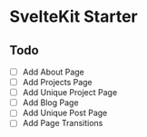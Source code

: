 # SvelteKit Starter

## Todo

- [ ] Add About Page
- [ ] Add Projects Page
- [ ] Add Unique Project Page
- [ ] Add Blog Page
- [ ] Add Unique Post Page
- [ ] Add Page Transitions

